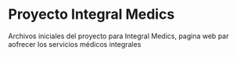 # Proyecto Integral Medics

Archivos iniciales del proyecto para Integral Medics, pagina web par aofrecer los servicios médicos integrales
